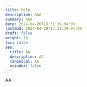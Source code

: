 ```yaml
---
title: Help
description: AAA
summary: AAA
date: 2024-04-20T13:31:39-04:00
lastmod: 2024-04-20T13:31:39-04:00
draft: false
weight: 10
toc: false
seo:
  title: AA
  description: AA
  canonical: AA
  noindex: false
---
```

AA
